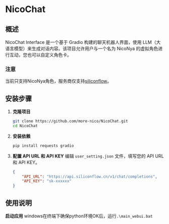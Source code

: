 # NicoChat

## 概述
NicoChat Interface 是一个基于 Gradio 构建的聊天机器人界面，使用 LLM（大语言模型）来生成对话内容。该项目允许用户与一个名为 NicoNya 的虚拟角色进行互动，您也可以自定义角色卡。

### 注意
当前只支持NicoNya角色，服务商仅支持[siliconflow](https://cloud.siliconflow.cn/)。

## 安装步骤

1. **克隆项目**
   ```bash
   git clone https://github.com/more-nico/NicoChat.git
   cd NicoChat
   ```

2. **安装依赖**
   ```bash
   pip install requests gradio
   ```

3. **配置 API URL 和 API KEY**
   编辑 `user_setting.json` 文件，填写您的 API URL 和 API KEY。
   ```json
   {
       "API_URL": "https://api.siliconflow.cn/v1/chat/completions",
       "API_KEY": "sk-xxxxxx"
   }
   ```

## 使用说明

**启动应用**
   windows在终端下确保python环境OK后，运行```.\main_webui.bat```